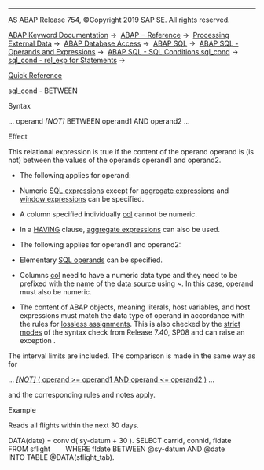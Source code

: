   

* * *

AS ABAP Release 754, ©Copyright 2019 SAP SE. All rights reserved.

[ABAP Keyword Documentation](javascript:call_link\('abenabap.htm'\)) →  [ABAP − Reference](javascript:call_link\('abenabap_reference.htm'\)) →  [Processing External Data](javascript:call_link\('abenabap_language_external_data.htm'\)) →  [ABAP Database Access](javascript:call_link\('abenabap_sql.htm'\)) →  [ABAP SQL](javascript:call_link\('abenopensql.htm'\)) →  [ABAP SQL - Operands and Expressions](javascript:call_link\('abenopen_sql_operands.htm'\)) →  [ABAP SQL - SQL Conditions sql\_cond](javascript:call_link\('abenasql_cond.htm'\)) →  [sql\_cond - rel\_exp for Statements](javascript:call_link\('abenwhere_logexp.htm'\)) → 

[Quick Reference](javascript:call_link\('abensql_cond_shortref.htm'\))

sql\_cond - BETWEEN

Syntax

... operand *\[*NOT*\]* BETWEEN operand1 AND operand2 ...

Effect

This relational expression is true if the content of the operand operand is (is not) between the values of the operands operand1 and operand2.

-   The following applies for operand:

-   Numeric [SQL expressions](javascript:call_link\('abapsql_expr.htm'\)) except for [aggregate expressions](javascript:call_link\('abapselect_aggregate.htm'\)) and [window expressions](javascript:call_link\('abapselect_over.htm'\)) can be specified.

-   A column specified individually [col](javascript:call_link\('abenopen_sql_columns.htm'\)) cannot be numeric.

-   In a [HAVING](javascript:call_link\('abaphaving_clause.htm'\)) clause, [aggregate expressions](javascript:call_link\('abenaggregate_expression_glosry.htm'\) "Glossary Entry") can also be used.

-   The following applies for operand1 and operand2:

-   Elementary [SQL operands](javascript:call_link\('abensql_operands.htm'\)) can be specified.

-   Columns [col](javascript:call_link\('abenopen_sql_columns.htm'\)) need to have a numeric data type and they need to be prefixed with the name of the [data source](javascript:call_link\('abapselect_data_source.htm'\)) using ~. In this case, operand must also be numeric.

-   The content of ABAP objects, meaning literals, host variables, and host expressions must match the data type of operand in accordance with the rules for [lossless assignments](javascript:call_link\('abenlossless_assignment_glosry.htm'\) "Glossary Entry"). This is also checked by the [strict modes](javascript:call_link\('abenopensql_strict_modes.htm'\)) of the syntax check from Release 7.40, SP08 and can raise an exception .

The interval limits are included. The comparison is made in the same way as for

... [*\[*NOT*\]* ( operand >= operand1 AND operand <= operand2 )](javascript:call_link\('abenwhere_logexp_compare.htm'\)) ...

and the corresponding rules and notes apply.

Example

Reads all flights within the next 30 days.

DATA(date) = conv d( sy-datum + 30 ).
SELECT carrid, connid, fldate
       FROM sflight
       WHERE fldate BETWEEN @sy-datum AND @date
       INTO TABLE @DATA(sflight\_tab).